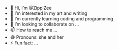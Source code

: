 - 👋 Hi, I’m @ZippiZee
- 👀 I’m interested in my art and writing
- 🌱 I’m currently learning coding and programming
- 💞️ I’m looking to collaborate on ...
- 📫 How to reach me ...
- 😄 Pronouns: she and her
- ⚡ Fun fact: ...

<!---
ZippiZee/ZippiZee is a ✨ special ✨ repository because its `README.md` (this file) appears on your GitHub profile.
You can click the Preview link to take a look at your changes.
--->
